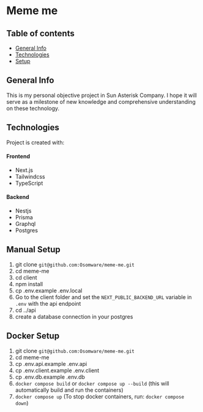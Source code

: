 # Meme me

## Table of contents

- [General Info](#general-info)
- [Technologies](#technologies)
- [Setup](#setup)

## General Info

This is my personal objective project in Sun Asterisk Company. I hope it will serve as a milestone of new knowledge
and comprehensive understanding on these technology.

## Technologies

Project is created with:

#### Frontend

- Next.js
- Tailwindcss
- TypeScript

#### Backend

- Nestjs
- Prisma
- Graphql
- Postgres

## Manual Setup

1. git clone `git@github.com:Osomware/meme-me.git`
2. cd meme-me
3. cd client
4. npm install
5. cp .env.example .env.local
6. Go to the client folder and set the `NEXT_PUBLIC_BACKEND_URL` variable in `.env` with the api endpoint
7. cd ../api
8. create a database connection in your postgres

## Docker Setup

1. git clone `git@github.com:Osomware/meme-me.git`
2. cd meme-me
3. cp .env.api.example .env.api
4. cp .env.client.example .env.client
5. cp .env.db.example .env.db
6. `docker compose build` or `docker compose up --build` (this will automatically build and run the containers)
7. `docker compose up` (To stop docker containers, run: `docker compose down`)
